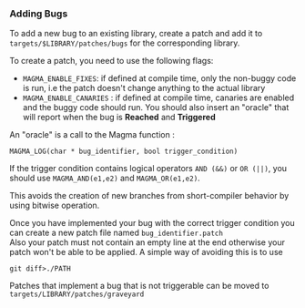 ### Adding Bugs

To add a new bug to an existing library, create a patch and add it to
`targets/$LIBRARY/patches/bugs` for the corresponding library.

To create a patch, you need to use the following flags:
* `MAGMA_ENABLE_FIXES`: if defined at compile time, only the non-buggy code is
  run, i.e the patch doesn't change anything to the actual library
* `MAGMA_ENABLE_CANARIES` : if defined at compile time, canaries are enabled and
  the buggy code should run. You should also insert an "oracle" that will report
  when the bug is **Reached** and **Triggered**

An "oracle" is a call to the Magma function :
```
MAGMA_LOG(char * bug_identifier, bool trigger_condition)

```

If the trigger condition contains logical operators `AND (&&)` or `OR (||)`,
you should use `MAGMA_AND(e1,e2)` and `MAGMA_OR(e1,e2)`.

This avoids the creation of new branches from short-compiler behavior by using bitwise operation.

Once you have implemented your bug with the correct trigger condition you can create a new patch file named `bug_identifier.patch`  
Also your patch must not contain an empty line at the end otherwise your patch won't be able to be applied. A simple way of avoiding this is to use
```
git diff>./PATH
```

Patches that implement a bug that is not triggerable can be moved to `targets/LIBRARY/patches/graveyard`